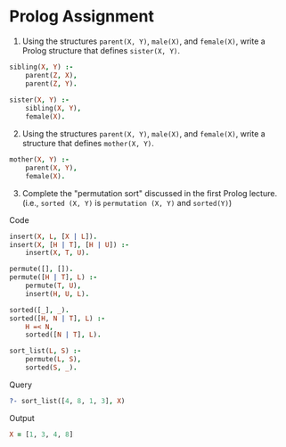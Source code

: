 # Prolog Assignment

1. Using the structures `parent(X, Y)`, `male(X)`, and `female(X)`, write a Prolog structure that defines 
   `sister(X, Y)`.

```prolog
sibling(X, Y) :- 
    parent(Z, X),
    parent(Z, Y).
    
sister(X, Y) :- 
    sibling(X, Y),
    female(X).
```

2. Using the structures `parent(X, Y)`, `male(X)`, and `female(X)`, write a structure that defines `mother(X, Y)`.

```prolog
mother(X, Y) :- 
    parent(X, Y),
    female(X).
```

3. Complete the "permutation sort" discussed in the first Prolog lecture. (i.e., `sorted (X, Y)` is `permutation (X, Y)` 
   and `sorted(Y)`)

Code

```prolog
insert(X, L, [X | L]).
insert(X, [H | T], [H | U]) :-
	insert(X, T, U).

permute([], []).
permute([H | T], L) :-
	permute(T, U),
	insert(H, U, L).

sorted([_], _).
sorted([H, N | T], L) :-
    H =< N,
    sorted([N | T], L).

sort_list(L, S) :-
    permute(L, S),
    sorted(S, _).
```

Query

```prolog
?- sort_list([4, 8, 1, 3], X)
```

Output

```prolog
X = [1, 3, 4, 8]
```
